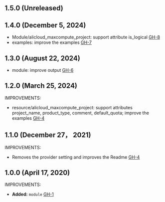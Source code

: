 ## 1.5.0 (Unreleased)
## 1.4.0 (December 5, 2024)

- Module/alicloud_maxcompute_project: support attribute is_logical [GH-8](https://github.com/alibabacloud-automation/terraform-alicloud-maxcompute-project/pull/8)
- examples: improve the examples [GH-7](https://github.com/alibabacloud-automation/terraform-alicloud-maxcompute-project/pull/7)

## 1.3.0 (August 22, 2024)

- module: improve output [GH-6](https://github.com/alibabacloud-automation/terraform-alicloud-maxcompute-project/pull/6)

## 1.2.0 (March 25, 2024)

IMPROVEMENTS:
- resource/alicloud_maxcompute_project: support attributes project_name, product_type, comment, default_quota; improve the examples [GH-4](https://github.com/alibabacloud-automation/terraform-alicloud-maxcompute-project/pull/5)


## 1.1.0 (December 27， 2021)

IMPROVEMENTS:

- Removes the provider setting and improves the Readme [GH-4](https://github.com/terraform-alicloud-modules/terraform-alicloud-maxcompute-project/pull/4)

## 1.0.0 (April 17, 2020)

IMPROVEMENTS:

- **Added:** `module` [GH-1](https://github.com/terraform-alicloud-modules/terraform-alicloud-maxcompute-project/pull/1)
